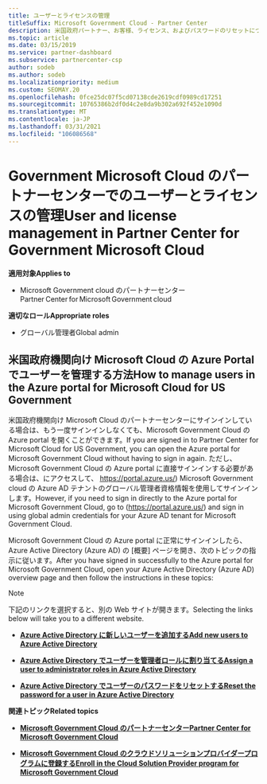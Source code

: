 ```yaml
---
title: ユーザーとライセンスの管理
titleSuffix: Microsoft Government Cloud - Partner Center
description: 米国政府パートナー、お客様、ライセンス、およびパスワードのリセットについて Microsoft Cloud のパートナーセンターを管理する方法と場所について説明します。
ms.topic: article
ms.date: 03/15/2019
ms.service: partner-dashboard
ms.subservice: partnercenter-csp
author: sodeb
ms.author: sodeb
ms.localizationpriority: medium
ms.custom: SEOMAY.20
ms.openlocfilehash: 0fce25dc07f5cd07138cde2619cdf0989cd17251
ms.sourcegitcommit: 10765386b2df0d4c2e8da9b302a692f452e1090d
ms.translationtype: MT
ms.contentlocale: ja-JP
ms.lasthandoff: 03/31/2021
ms.locfileid: "106086568"
---
```

# <a name="user-and-license-management-in-partner-center-for-government-microsoft-cloud"></a><span data-ttu-id="45821-103">Government Microsoft Cloud のパートナーセンターでのユーザーとライセンスの管理</span><span class="sxs-lookup"><span data-stu-id="45821-103">User and license management in Partner Center for Government Microsoft Cloud</span></span>

<span data-ttu-id="45821-104">**適用対象**</span><span class="sxs-lookup"><span data-stu-id="45821-104">**Applies to**</span></span>

- <span data-ttu-id="45821-105">Microsoft Government cloud のパートナーセンター</span><span class="sxs-lookup"><span data-stu-id="45821-105">Partner Center for Microsoft Government cloud</span></span>

<span data-ttu-id="45821-106">**適切なロール**</span><span class="sxs-lookup"><span data-stu-id="45821-106">**Appropriate roles**</span></span>

- <span data-ttu-id="45821-107">グローバル管理者</span><span class="sxs-lookup"><span data-stu-id="45821-107">Global admin</span></span>

## <a name="how-to-manage-users-in-the-azure-portal-for-microsoft-cloud-for-us-government"></a><span data-ttu-id="45821-108">米国政府機関向け Microsoft Cloud の Azure Portal でユーザーを管理する方法</span><span class="sxs-lookup"><span data-stu-id="45821-108">How to manage users in the Azure portal for Microsoft Cloud for US Government</span></span>

<span data-ttu-id="45821-109">米国政府機関向け Microsoft Cloud のパートナーセンターにサインインしている場合は、もう一度サインインしなくても、Microsoft Government Cloud の Azure portal を開くことができます。</span><span class="sxs-lookup"><span data-stu-id="45821-109">If you are signed in to Partner Center for Microsoft Cloud for US Government, you can open the Azure portal for Microsoft Government Cloud without having to sign in again.</span></span> <span data-ttu-id="45821-110">ただし、Microsoft Government Cloud の Azure portal に直接サインインする必要がある場合は、にアクセスして、 https://portal.azure.us/) Microsoft Government cloud の Azure AD テナントのグローバル管理者資格情報を使用してサインインします。</span><span class="sxs-lookup"><span data-stu-id="45821-110">However, if you need to sign in directly to the Azure portal for Microsoft Government Cloud, go to (https://portal.azure.us/) and sign in using global admin credentials for your Azure AD tenant for Microsoft Government Cloud.</span></span>

<span data-ttu-id="45821-111">Microsoft Government Cloud の Azure portal に正常にサインインしたら、Azure Active Directory (Azure AD) の [概要] ページを開き、次のトピックの指示に従います。</span><span class="sxs-lookup"><span data-stu-id="45821-111">After you have signed in successfully to the Azure portal for Microsoft Government Cloud, open your Azure Active Directory (Azure AD) overview page and then follow the instructions in these topics:</span></span>

> [!NOTE]  
> <span data-ttu-id="45821-112">下記のリンクを選択すると、別の Web サイトが開きます。</span><span class="sxs-lookup"><span data-stu-id="45821-112">Selecting the links below will take you to a different website.</span></span> 

-  [<span data-ttu-id="45821-113">**Azure Active Directory に新しいユーザーを追加する**</span><span class="sxs-lookup"><span data-stu-id="45821-113">**Add new users to Azure Active Directory**</span></span>](/azure/active-directory/active-directory-users-create-azure-portal)

-  [<span data-ttu-id="45821-114">**Azure Active Directory でユーザーを管理者ロールに割り当てる**</span><span class="sxs-lookup"><span data-stu-id="45821-114">**Assign a user to administrator roles in Azure Active Directory**</span></span>](/azure/active-directory/active-directory-users-assign-role-azure-portal)

-  [<span data-ttu-id="45821-115">**Azure Active Directory でユーザーのパスワードをリセットする**</span><span class="sxs-lookup"><span data-stu-id="45821-115">**Reset the password for a user in Azure Active Directory**</span></span>](/azure/active-directory/active-directory-users-reset-password-azure-portal)

<span data-ttu-id="45821-116">**関連トピック**</span><span class="sxs-lookup"><span data-stu-id="45821-116">**Related topics**</span></span>

-  [<span data-ttu-id="45821-117">**Microsoft Government Cloud のパートナーセンター**</span><span class="sxs-lookup"><span data-stu-id="45821-117">**Partner Center for Microsoft Government Cloud**</span></span>](partner-center-for-microsoft-us-govt-cloud.md)

-  [<span data-ttu-id="45821-118">**Microsoft Government Cloud のクラウドソリューションプロバイダープログラムに登録する**</span><span class="sxs-lookup"><span data-stu-id="45821-118">**Enroll in the Cloud Solution Provider program for Microsoft Government Cloud**</span></span>](enroll-in-csp-for-microsoft-us-govt-cloud.md)